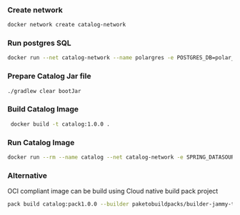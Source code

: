 ### Create network

```bash
docker network create catalog-network
```

### Run postgres SQL

```bash
docker run --net catalog-network --name polargres -e POSTGRES_DB=polar_catalog_db -e POSTGRES_USER=user -e POSTGRES_PASSWORD=Password -p 5432:5432 -d postgres
```

### Prepare Catalog Jar file

```bash
./gradlew clear bootJar
```


### Build Catalog Image

```bash
 docker build -t catalog:1.0.0 .
```

### Run Catalog Image

```bash
docker run --rm --name catalog --net catalog-network -e SPRING_DATASOURCE_URL="jdbc:postgresql://polargres:5432/polar_catalog_db?user=user&password=Password" -e SPRING_PROFILES_ACTIVE=TestData -p 9001:9001 catalog:1.0.0
```


### Alternative

OCI compliant image can be build using Cloud native build pack project

```bash
pack build catalog:pack1.0.0 --builder paketobuildpacks/builder-jammy-tiny
```